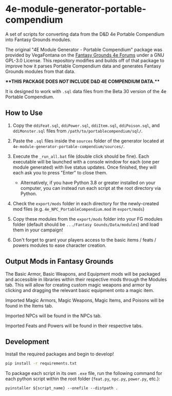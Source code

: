 # 4e-module-generator-portable-compendium
A set of scripts for converting data from the D&amp;D 4e Portable Compendium into Fantasy Grounds modules.

The original "4E Module Generator - Portable Compendium" package was provided by VegaFontana on the [Fantasy Grounds 4e Forums](https://www.fantasygrounds.com/forums/showthread.php?60524-4E-Module-Generator-Portable-compendium-gt-Fantasy-Grounds) under a GNU GPL-3.0 License.  This repository modifies and builds off of that package to improve how it parses Portable Compendium data and generates Fantasy Grounds modules from that data.

**\*\*THIS PACKAGE DOES _NOT_ INCLUDE D&amp;D 4E COMPENDIUM DATA.\*\***

It is designed to work with `.sql` data files from the Beta 30 version of the 4e Portable Compendium.

## How to Use
1. Copy the `ddiFeat.sql`, `ddiPower.sql`, `ddiItem.sql`, `ddiPoison.sql`, and `ddiMonster.sql` files from `/path/to/portablecompendium/sql/`.

2. Paste the `.sql` files inside the `sources` folder of the generator located at `4e-module-generator-portable-compendium/sources/`.

3. Execute the `_run_all.bat` file (double click should be fine).
   Each executable will be launched with a console window for each (one per module generated) with live status updates. 
   Once finished, they will each ask you to press "Enter" to close them.
   - Alternatively, if you have Python 3.8 or greater installed on your computer, you can instead run each script at the root directory via Python.

4. Check the `export/mods` folder in each directory for the newly-created mod files
   (e.g. `4e_NPC_PortableCompendium.mod` in `export/mods`)

5. Copy these modules from the `export/mods` folder into your FG modules folder (default should be `.../Fantasy Gounds/Data/modules`) and load them in your campaign!

6. Don't forget to grant your players access to the basic items / feats / powers modules to ease character creation.

## Output Mods in Fantasy Grounds
The Basic Armor, Basic Weapons, and Equipment mods will be packaged and accessible in libraries within their respective mods through the Modules tab.  This will allow for creating custom magic weapons and armor by clicking and dragging the relevant basic equipment onto a magic item.

Imported Magic Armors, Magic Weapons, Magic Items, and Poisons will be found in the Items tab.

Imported NPCs will be found in the NPCs tab.

Imported Feats and Powers will be found in their respective tabs.

## Development
Install the required packages and begin to develop!
```bash
pip install -r requirements.txt
```

To package each script in its own `.exe` file, run the following command for each python script within the root folder (`feat.py`, `npc.py`, `power.py`, etc.):
```
pyinstaller ${script_name} --onefile --distpath .
```
